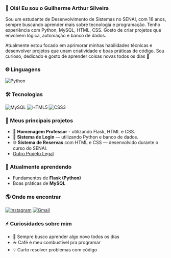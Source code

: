 ### 👋 Olá! Eu sou o Guilherme Arthur Silveira

Sou um estudante de Desenvolvimento de Sistemas no SENAI, com 16 anos, sempre buscando aprender mais sobre tecnologia e programação.
Tenho experiência com Python, MySQL, HTML, CSS. Gosto de criar projetos que envolvem lógica, automação e banco de dados.

Atualmente estou focado em aprimorar minhas habilidades técnicas e desenvolver projetos que unam criatividade e boas práticas de código.
Sou curioso, dedicado e gosto de aprender coisas novas todos os dias 🚀

 ### 🌐 Linguagens
![Python](https://img.shields.io/badge/Python-3776AB?style=for-the-badge&logo=python&logoColor=white)


### 🛠️ Tecnologias
![MySQL](https://img.shields.io/badge/MySQL-005C84?style=for-the-badge&logo=mysql&logoColor=white)
![HTML5](https://img.shields.io/badge/HTML5-E34F26?style=for-the-badge&logo=html5&logoColor=white)
![CSS3](https://img.shields.io/badge/CSS3-1572B6?style=for-the-badge&logo=css3&logoColor=white)

### 🚀 Meus principais projetos
- 👏 **Homenagem Professor** - utilizando Flask, HTML e CSS.
- 💾 **Sistema de Login** — utilizando Python e banco de dados.  
- 🌐 **Sistema de Reservas** com HTML e CSS — desenvolvido durante o curso do SENAI.
- [Outro Projeto Legal](https://github.com/guiarthur09/Sistemaa)

### 📖 Atualmente aprendendo
- Fundamentos de **Flask (Python)**
- Boas práticas de **MySQL**

### 🌎 Onde me encontrar
[![Instagram](https://img.shields.io/badge/Instagram-E4405F?style=for-the-badge&logo=instagram&logoColor=white)](https://www.instagram.com/_guisilveiraa_)
[![Gmail](https://img.shields.io/badge/Gmail-D14836?style=for-the-badge&logo=gmail&logoColor=white)](mailto:guilhermearthursilveira13@gmail.com)


### ⚡ Curiosidades sobre mim
- 🎯 Sempre busco aprender algo novo todos os dias  
- ☕ Café é meu combustível pra programar  
- 💡 Curto resolver problemas com código






